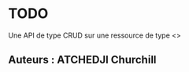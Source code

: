 # TODO

Une API de type CRUD sur une ressource de type <<TODO list>>

 ## Auteurs : ATCHEDJI Churchill
